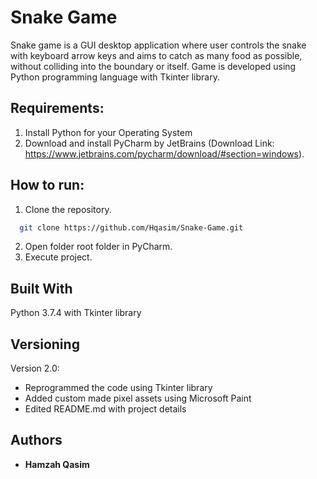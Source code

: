 # Snake Game

Snake game is a GUI desktop application where user controls the snake with keyboard arrow keys and aims to catch as many food as 
possible, without colliding into the boundary or itself. Game is developed using Python programming language with Tkinter library.

## Requirements:
1. Install Python for your Operating System
2. Download and install PyCharm by JetBrains (Download Link: https://www.jetbrains.com/pycharm/download/#section=windows).

## How to run:
1. Clone the repository.
```bash
  git clone https://github.com/Hqasim/Snake-Game.git
```
2. Open folder root folder in PyCharm.
3. Execute project.

## Built With

Python 3.7.4 with Tkinter library

## Versioning

Version 2.0:

- Reprogrammed the code using Tkinter library
- Added custom made pixel assets using Microsoft Paint
- Edited README.md with project details

## Authors

* **Hamzah Qasim**

